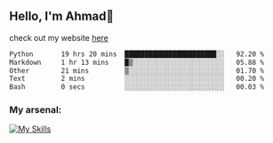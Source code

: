 
## Hello, I'm Ahmad👋

check out my website [here](https://ahmadalwi.com/)

<!--START_SECTION:waka-->

```txt
Python       19 hrs 20 mins  ███████████████████████░░   92.20 %
Markdown     1 hr 13 mins    █▒░░░░░░░░░░░░░░░░░░░░░░░   05.88 %
Other        21 mins         ▒░░░░░░░░░░░░░░░░░░░░░░░░   01.70 %
Text         2 mins          ░░░░░░░░░░░░░░░░░░░░░░░░░   00.20 %
Bash         0 secs          ░░░░░░░░░░░░░░░░░░░░░░░░░   00.03 %
```

<!--END_SECTION:waka-->

### My arsenal:

[![My Skills](https://skillicons.dev/icons?i=js,ts,py,go,react,nextjs,svelte,nodejs,django,tailwind,html,css,sass,firebase,mongodb,postgres,mysql,redis,git,github,docker,vscode,figma,godot)](https://skillicons.dev)
